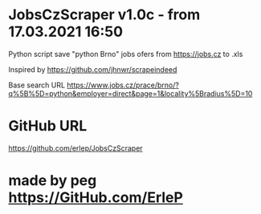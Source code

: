 # JobsCzScraper v1.0c - from 17.03.2021 16:50

Python script save "python Brno" jobs ofers from https://jobs.cz to .xls

Inspired by https://github.com/jhnwr/scrapeindeed

Base search URL https://www.jobs.cz/prace/brno/?q%5B%5D=python&employer=direct&page=1&locality%5Bradius%5D=10

# GitHub URL

https://github.com/erlep/JobsCzScraper

# made by peg https://GitHub.com/ErleP
